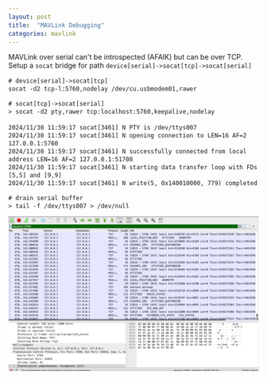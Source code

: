 ```yaml
---
layout: post
title:  "MAVLink Debugging"
categories: mavlink
---
```

MAVLink over serial can't be introspected (AFAIK) but can be over TCP.
Setup a `socat` bridge for path `device[serial]->socat[tcp]->socat[serial]`
```shell
# device[serial]->socat[tcp]
socat -d2 tcp-l:5760,nodelay /dev/cu.usbmodem01,rawer
```
```shell
# socat[tcp]->socat[serial]
> socat -d2 pty,rawer tcp:localhost:5760,keepalive,nodelay

2024/11/30 11:59:17 socat[3461] N PTY is /dev/ttys007
2024/11/30 11:59:17 socat[3461] N opening connection to LEN=16 AF=2 127.0.0.1:5760
2024/11/30 11:59:17 socat[3461] N successfully connected from local address LEN=16 AF=2 127.0.0.1:51708
2024/11/30 11:59:17 socat[3461] N starting data transfer loop with FDs [5,5] and [9,9]
2024/11/30 11:59:17 socat[3461] N write(5, 0x140010000, 779) completed

```

```shell
# drain serial buffer
> tail -f /dev/ttys007 > /dev/null
```

![wireshark capturing and decoding MAVLink](/assets/2024-11-30-mavlink-wireshark.png)